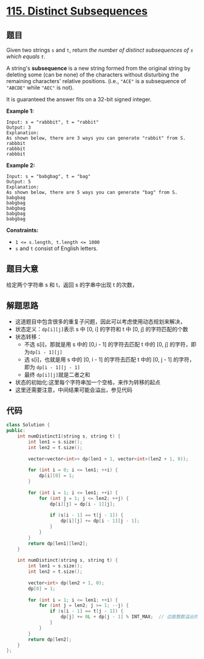 # [115. Distinct Subsequences](https://leetcode.com/problems/distinct-subsequences/)

## 题目

Given two strings `s` and `t`, return *the number of distinct subsequences of `s` which equals `t`*.

A string's **subsequence** is a new string formed from the original string by deleting some (can be none) of the characters without disturbing the remaining characters' relative positions. (i.e., `"ACE"` is a subsequence of `"ABCDE"` while `"AEC"` is not).

It is guaranteed the answer fits on a 32-bit signed integer.

 

**Example 1:**

```
Input: s = "rabbbit", t = "rabbit"
Output: 3
Explanation:
As shown below, there are 3 ways you can generate "rabbit" from S.
rabbbit
rabbbit
rabbbit
```

**Example 2:**

```
Input: s = "babgbag", t = "bag"
Output: 5
Explanation:
As shown below, there are 5 ways you can generate "bag" from S.
babgbag
babgbag
babgbag
babgbag
babgbag
```

 

**Constraints:**

- `1 <= s.length, t.length <= 1000`
- `s` and `t` consist of English letters.

## 题目大意

给定两个字符串 s 和 t，返回 s 的字串中出现 t 的次数，

## 解题思路

* 这道题目中包含很多的重复子问题，因此可以考虑使用动态规划来解决，
* 状态定义：`dp[i][j]`表示 s 中 [0, i] 的字符和 t 中 [0, j] 的字符匹配的个数
* 状态转移：
  * 不选 s[i]，那就是用 s 中的 [0,i - 1] 的字符去匹配 t 中的 [0, j] 的字符，即为`dp[i - 1][j]`
  * 选 s[i]，也就是用 s 中的 [0, i - 1] 的字符去匹配 t 中的 [0, j - 1] 的字符，即为 `dp[i - 1][j - 1]`
  * 最终 `dp[i][j]`就是二者之和
* 状态的初始化:这里每个字符串加一个空格，来作为转移的起点
* 这里还需要注意，中间结果可能会溢出，参见代码

## 代码

 `````c++
 class Solution {
 public:
     int numDistinct1(string s, string t) {
         int len1 = s.size();
         int len2 = t.size();
         
         vector<vector<int>> dp(len1 + 1, vector<int>(len2 + 1, 0));
         
         for (int i = 0; i <= len1; ++i) {
             dp[i][0] = 1;
         }
         
         for (int i = 1; i <= len1; ++i) {
             for (int j = 1; j <= len2; ++j) {
                 dp[i][j] = dp[i - 1][j];
                 
                 if (s[i - 1] == t[j - 1]) {
                     dp[i][j] += dp[i - 1][j - 1];
                 }
             }
         }
         return dp[len1][len2];
     }
     
     int numDistinct(string s, string t) {
         int len1 = s.size();
         int len2 = t.size();
         
         vector<int> dp(len2 + 1, 0);
         dp[0] = 1;
         
         for (int i = 1; i <= len1; ++i) {
             for (int j = len2; j >= 1; --j) {
                 if (s[i - 1] == t[j - 1]) {
                     dp[j] += 0L + dp[j - 1] % INT_MAX;  // 边面整数溢出的问题
                 }
             }
         }
         return dp[len2];
     }
 };
 `````

